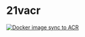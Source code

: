 # 21vacr
[![Docker image sync to ACR](https://github.com/ciscoxiaobing/21vacr/actions/workflows/main.yml/badge.svg)](https://github.com/ciscoxiaobing/21vacr/actions/workflows/main.yml)

